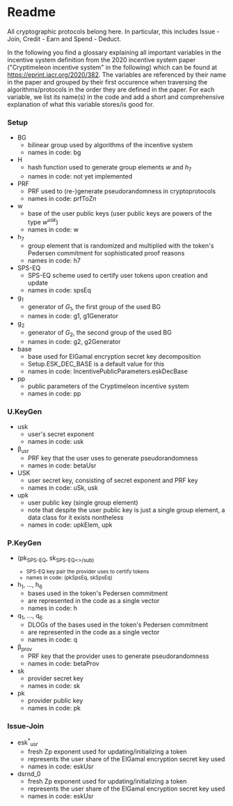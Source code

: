 # Readme

All cryptographic protocols belong here. In particular, this includes Issue - Join, Credit - Earn and Spend - Deduct.

In the following you find a glossary explaining all important variables in the incentive system definition from the 2020 incentive system paper ("Cryptimeleon incentive system" in the following) which can be found at https://eprint.iacr.org/2020/382.
The variables are referenced by their name in the paper and grouped by their first occurence when traversing the algorithms/protocols in the order they are defined in the paper.
For each variable, we list its name(s) in the code and add a short and comprehensive explanation of what this variable stores/is good for.

### Setup

* BG
  * bilinear group used by algorithms of the incentive system
  * names in code: bg
* H
  * hash function used to generate group elements $w$ and $h_7$
  * names in code: not yet implemented
* PRF
  * PRF used to (re-)generate pseudorandomness in cryptoprotocols
  * names in code: prfToZn
* w
  * base of the user public keys (user public keys are powers of the type $w^{usk}$)
  * names in code: w
* h<sub>7</sub>
  * group element that is randomized and multiplied with the token's Pedersen commitment for sophisticated proof reasons
  * names in code: h7
* SPS-EQ
  * SPS-EQ scheme used to certify user tokens upon creation and update
  * names in code: spsEq
* g<sub>1</sub>
  * generator of $G_1$, the first group of the used BG 
  * names in code: g1, g1Generator
* g<sub>2</sub>
  * generator of $G_2$, the second group of the used BG 
  * names in code: g2, g2Generator
* base
  * base used for ElGamal encryption secret key decomposition
  * Setup.ESK_DEC_BASE is a default value for this
  * names in code: IncentivePublicParameters.eskDecBase
* pp
  * public parameters of the Cryptimeleon incentive system
  * names in code: pp
  
### U.KeyGen
  
* usk
  * user's secret exponent
  * names in code: usk
* &#946;<sub>usr</sub>
  * PRF key that the user uses to generate pseudorandomness
  * names in code: betaUsr
* USK
  * user secret key, consisting of secret exponent and PRF key
  * names in code: uSk, usk
* upk
  * user public key (single group element)
  * note that despite the user public key is just a single group element, a data class for it exists nontheless
  * names in code: upkElem, upk
  
### P.KeyGen
  
* (pk<sub>SPS-EQ</sub>, sk<sub>SPS-EQ<>/sub)
  * SPS-EQ key pair the provider uses to certify tokens
  * names in code: (pkSpsEq, skSpsEq)
* h<sub>1</sub>, ..., h<sub>6</sub>
  * bases used in the token's Pedersen commitment
  * are represented in the code as a single vector
  * names in code: h
* q<sub>1</sub>, ..., q<sub>6</sub>
  * DLOGs of the bases used in the token's Pedersen commitment
  * are represented in the code as a single vector
  * names in code: q
* &#946;<sub>prov</sub>
  * PRF key that the provider uses to generate pseudorandomness
  * names in code: betaProv
* sk
  * provider secret key
  * names in code: sk
* pk
  * provider public key
  * names in code: pk
  
### Issue-Join

* esk<sup>*</sup><sub>usr</sub>
  * fresh Zp exponent used for updating/initializing a token
  * represents the user share of the ElGamal encryption secret key used 
  * names in code: eskUsr
* dsrnd_0
  * fresh Zp exponent used for updating/initializing a token
  * represents the user share of the ElGamal encryption secret key used 
  * names in code: eskUsr

